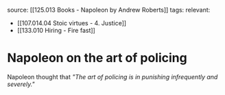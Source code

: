 source: [[125.013 Books - Napoleon by Andrew Roberts]]
tags:
relevant:
- [[107.014.04 Stoic virtues - 4. Justice]]
- [[133.010 Hiring - Fire fast]]

# Napoleon on the art of policing

Napoleon thought that _"The art of policing is in punishing infrequently and severely."_

